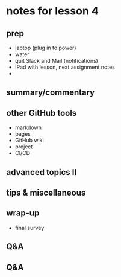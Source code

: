 # notes for lesson 4

## prep
- laptop (plug in to power)
- water 
- quit Slack and Mail (notifications)
- iPad with lesson, next assignment notes
- 
## summary/commentary

## other GitHub tools
- markdown
- pages
- GitHub wiki
- project
- CI/CD

## advanced topics II



## tips & miscellaneous


## wrap-up

- final survey



## Q&A



## Q&A
